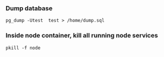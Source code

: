 ### Dump database 
`pg_dump -Utest  test > /home/dump.sql`

### Inside node container, kill all running node services
`pkill -f node`